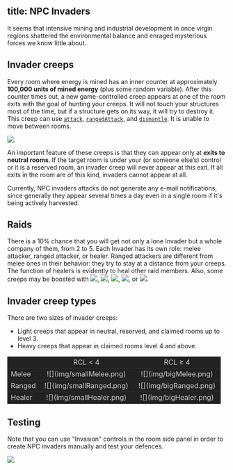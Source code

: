 title: NPC Invaders 
---

It seems that intensive mining and industrial development in once virgin regions shattered the environmental balance and enraged mysterious forces we know little about.

## Invader creeps

Every room where energy is mined has an inner counter at approximately **100,000 units of mined energy** (plus some random variable). After this counter times out, a new game-controlled creep appears at one of the room exits with the goal of hunting your creeps. It will not touch your structures most of the time, but if a structure gets on its way, it will try to destroy it. This creep can use [`attack`](/api/#Creep.attack), [`rangedAttack`](/api/#Creep.rangedAttack), and [`dismantle`](/api/#Creep.dismantle). It is unable to move between rooms. 

![](img/invader.png)

An important feature of these creeps is that they can appear only at **exits to neutral rooms**. If the target room is under your (or someone else’s) control or it is a reserved room, an invader creep will never appear at this exit. If all exits in the room are of this kind, invaders cannot appear at all.

Currently, NPC invaders attacks do not generate any e-mail notifications, since generally they appear several times a day even in a single room if it's being actively harvested.

## Raids

There is a 10% chance that you will get not only a lone Invader but a whole company of them, from 2 to 5. Each Invader has its own role: melee attacker, ranged attacker, or healer. Ranged attackers are different from melee ones in their behavior: they try to stay at a distance from your creeps. The function of healers is evidently to heal other raid members. Also, some creeps may be boosted with ![](//static.screeps.com/upload/mineral-icons/UH.png), ![](//static.screeps.com/upload/mineral-icons/KO.png), ![](//static.screeps.com/upload/mineral-icons/LO.png), ![](//static.screeps.com/upload/mineral-icons/ZH.png), or ![](//static.screeps.com/upload/mineral-icons/GO.png).

## Invader creep types

There are two sizes of invader creeps:

*   Light creeps that appear in neutral, reserved, and claimed rooms up to level 3.
*   Heavy creeps that appear in claimed rooms level 4 and above.

<style>
.invaders td {
    border-top: 1px solid #333;
    background-color: #222;
    color: #ccc;
}
</style>

<table class=invaders>
<tbody>
<tr>
<td width="15%"> </td>
<td style="text-align: center;">RCL < 4</td>
<td style="text-align: center;">RCL ≥ 4</td>
</tr>
<tr>
<td style="text-align: left;">Melee</td>
<td style="text-align: center;">![](img/smallMelee.png)</td>
<td style="text-align: center;">![](img/bigMelee.png)</td>
</tr>
<tr>
<td style="text-align: left;">Ranged</td>
<td style="text-align: center;">![](img/smallRanged.png)</td>
<td style="text-align: center;">![](img/bigRanged.png)</td>
</tr>
<tr>
<td style="text-align: left;">Healer</td>
<td style="text-align: center;">![](img/smallHealer.png)</td>
<td style="text-align: center;">![](img/bigHealer.png)</td>
</tr>
</tbody>
</table>

## Testing

Note that you can use "Invasion" controls in the room side panel in order to create NPC invaders manually and test your defences.

![](img/chrome_2016-11-24_14-55-59.png)

